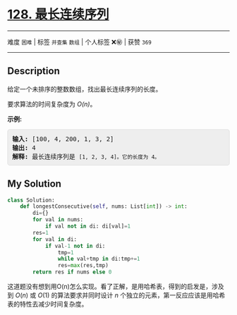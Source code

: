 # [128. 最长连续序列](https://leetcode-cn.com/problems/longest-consecutive-sequence/)

---

难度 `困难` | 标签 `并查集` `数组`  | 个人标签 ❌㊙️ | 获赞 `369`

---

## Description

<style>
section pre{
    background-color: #eee;
    border: 1px solid #ddd;
    padding:10px;
    border-radius: 5px;
}
</style>
<section>
<p>给定一个未排序的整数数组，找出最长连续序列的长度。</p>
<p>要求算法的时间复杂度为&nbsp;<em>O(n)</em>。</p>
<p><strong>示例:</strong></p>
<pre><strong>输入:</strong>&nbsp;[100, 4, 200, 1, 3, 2]
<strong>输出:</strong> 4
<strong>解释:</strong> 最长连续序列是 <code>[1, 2, 3, 4]。它的长度为 4。</code></pre>
</section>

## My Solution

```python
class Solution:
    def longestConsecutive(self, nums: List[int]) -> int:
        di={}
        for val in nums:
            if val not in di: di[val]=1
        res=1
        for val in di:
            if val-1 not in di:
                tmp=1
                while val+tmp in di:tmp+=1
                res=max(res,tmp)
        return res if nums else 0
```

这道题没有想到用O(n)怎么实现。看了正解，是用哈希表，得到的启发是，涉及到 $O(n)$ 或 $O(1)$ 的算法要求并同时设计 $n$ 个独立的元素，第一反应应该是用哈希表的特性去减少时间复杂度。